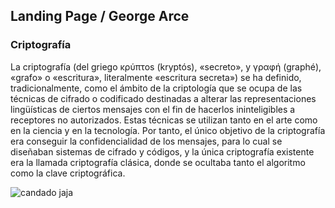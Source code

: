 ## Landing Page / George Arce

<div>
  
<script src="https://www.gstatic.com/dialogflow-console/fast/messenger/bootstrap.js?v=1"></script>

<df-messenger chat-title="Criptografía" agent-id="2ae9d4e7-792f-4c9e-a3f5-d981348e30c0" language-code="es"></df-messenger>

</div>


### Criptografía

La criptografía (del griego κρύπτos (kryptós), «secreto», y γραφή (graphé), «grafo» o «escritura», literalmente «escritura secreta») se ha definido, tradicionalmente, como el ámbito de la criptología que se ocupa de las técnicas de cifrado o codificado destinadas a alterar las representaciones lingüísticas de ciertos mensajes con el fin de hacerlos ininteligibles a receptores no autorizados. Estas técnicas se utilizan tanto en el arte como en la ciencia y en la tecnología. Por tanto, el único objetivo de la criptografía era conseguir la confidencialidad de los mensajes, para lo cual se diseñaban sistemas de cifrado y códigos, y la única criptografía existente era la llamada criptografía clásica, donde se ocultaba tanto el algoritmo como la clave criptográfica.

![candado jaja](https://nemespanol.io/wp-content/uploads/2019/10/quantumexplainer3.2-01-1024x576-1024x585.jpg)

